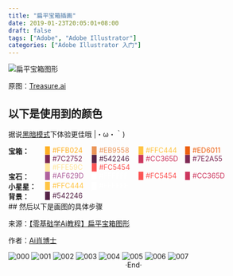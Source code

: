 ```yaml
---
title: "扁平宝箱插画"
date: 2019-01-23T20:05:01+08:00
draft: false
tags: ["Adobe", "Adobe Illustrator"]
categories: ["Adobe Illustrator 入门"]
---
```

<!-- 
<img alt="" src="https://mogeko.github.io/images/045/" >
<span class="spoiler" ></span>
&emsp;&emsp;
 -->

![扁平宝箱图形](https://mogeko.github.io/images/045/Treasure.svg)

原图：[Treasure.ai](https://mogeko.github.io/images/045/Treasure.ai)

## 以下是使用到的颜色

据说<a href="javascript:void(0);" class="theme-switch">黑暗模式</a>下体验更佳哦  |・ω・｀)

<div style="display:flex;">
	<b style="width:74px;display:inline-block">宝箱：</b>
	<div style="-webkit-flex:1;flex:1;">
        <span style="width:90px;display:inline-block;color:#FFB024;">▉ #FFB024</span>
        <span style="width:90px;display:inline-block;color:#EB9558;">▉ #EB9558</span>
		<span style="width:90px;display:inline-block;color:#FFC444;">▉ #FFC444</span>
		<span style="width:90px;display:inline-block;color:#ED6011;">▉ #ED6011</span>
		<span style="width:90px;display:inline-block;color:#7C2752;">▉ #7C2752</span>
		<span style="width:90px;display:inline-block;color:#542246;">▉ #542246</span>
		<span style="width:90px;display:inline-block;color:#CC365D;">▉ #CC365D</span>
		<span style="width:90px;display:inline-block;color:#7E2A55;">▉ #7E2A55</span>
        <span style="width:90px;display:inline-block;color:#FFE59C;">▉ #FFE59C</span>
        <span style="width:90px;display:inline-block;color:#FC5454;">▉ #FC5454</span>
	</div>
</div>
<div style="display:flex;">
	<b style="width:74px;display:inline-block">宝石：</b>
	<div style="-webkit-flex:1;flex:1;">
		<span style="width:90px;display:inline-block;color:#AF629D">▉ #AF629D</span>
		<span style="width:90px;display:inline-block;color:#FFFFFF">▉ #FFFFFF</span>
		<span style="width:90px;display:inline-block;color:#FC5454">▉ #FC5454</span>
		<span style="width:90px;display:inline-block;color:#CC365D">▉ #CC365D</span>
	</div>
</div>
<div style="display:flex;">
	<b style="width:74px;display:inline-block">小星星：</b>
	<div style="-webkit-flex:1;flex:1;">
		<span style="width:90px;display:inline-block;color:#FFC444">▉ #FFC444</span>
		<span style="width:90px;display:inline-block;color:#FFFFFF">▉ #FFFFFF</span>
	</div>
</div>
<div style="display:flex;">
	<b style="width:74px;display:inline-block">背景：</b>
	<div style="-webkit-flex:1;flex:1;">
		<span style="width:90px;display:inline-block;color:#542246">▉ #542246</span>
	</div>
</div>
## 然后以下是画图的具体步骤

来源：[【零基础学Ai教程】扁平宝箱图形](https://www.zcool.com.cn/article/ZODU5MTcy.html)

作者：[Ai肖博士](https://www.zcool.com.cn/u/14824754)

<img alt="000" src="https://mogeko.github.io/images/045/000.jpg" >

<img alt="001" src="https://mogeko.github.io/images/045/001.jpg" >

<img alt="002" src="https://mogeko.github.io/images/045/002.jpg" >

<img alt="003" src="https://mogeko.github.io/images/045/003.jpg" >

<img alt="004" src="https://mogeko.github.io/images/045/004.jpg" >

<img alt="005" src="https://mogeko.github.io/images/045/005.jpg" >

<img alt="006" src="https://mogeko.github.io/images/045/006.jpg" >

<img alt="007" src="https://mogeko.github.io/images/045/007.jpg" >



<br>

<center>  ·End·  </center>